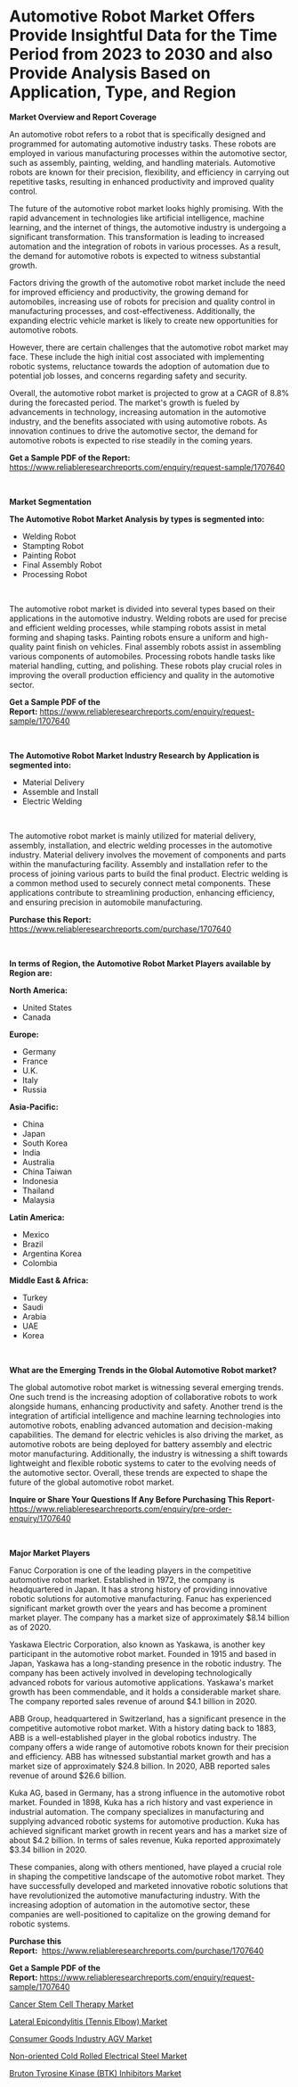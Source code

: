 <p><h1>Automotive Robot Market Offers Provide Insightful Data for the Time Period from 2023 to 2030 and also Provide Analysis Based on Application, Type, and Region</h1></p><p><strong>Market Overview and Report Coverage</strong></p>
<p><p>An automotive robot refers to a robot that is specifically designed and programmed for automating automotive industry tasks. These robots are employed in various manufacturing processes within the automotive sector, such as assembly, painting, welding, and handling materials. Automotive robots are known for their precision, flexibility, and efficiency in carrying out repetitive tasks, resulting in enhanced productivity and improved quality control.</p><p>The future of the automotive robot market looks highly promising. With the rapid advancement in technologies like artificial intelligence, machine learning, and the internet of things, the automotive industry is undergoing a significant transformation. This transformation is leading to increased automation and the integration of robots in various processes. As a result, the demand for automotive robots is expected to witness substantial growth.</p><p>Factors driving the growth of the automotive robot market include the need for improved efficiency and productivity, the growing demand for automobiles, increasing use of robots for precision and quality control in manufacturing processes, and cost-effectiveness. Additionally, the expanding electric vehicle market is likely to create new opportunities for automotive robots.</p><p>However, there are certain challenges that the automotive robot market may face. These include the high initial cost associated with implementing robotic systems, reluctance towards the adoption of automation due to potential job losses, and concerns regarding safety and security.</p><p>Overall, the automotive robot market is projected to grow at a CAGR of 8.8% during the forecasted period. The market's growth is fueled by advancements in technology, increasing automation in the automotive industry, and the benefits associated with using automotive robots. As innovation continues to drive the automotive sector, the demand for automotive robots is expected to rise steadily in the coming years.</p></p>
<p><strong>Get a Sample PDF of the Report:</strong> <a href="https://www.reliableresearchreports.com/enquiry/request-sample/1707640">https://www.reliableresearchreports.com/enquiry/request-sample/1707640</a></p>
<p>&nbsp;</p>
<p><strong>Market Segmentation</strong></p>
<p><strong>The Automotive Robot Market Analysis by types is segmented into:</strong></p>
<p><ul><li>Welding Robot</li><li>Stampting Robot</li><li>Painting Robot</li><li>Final Assembly Robot</li><li>Processing Robot</li></ul></p>
<p>&nbsp;</p>
<p><p>The automotive robot market is divided into several types based on their applications in the automotive industry. Welding robots are used for precise and efficient welding processes, while stamping robots assist in metal forming and shaping tasks. Painting robots ensure a uniform and high-quality paint finish on vehicles. Final assembly robots assist in assembling various components of automobiles. Processing robots handle tasks like material handling, cutting, and polishing. These robots play crucial roles in improving the overall production efficiency and quality in the automotive sector.</p></p>
<p><strong>Get a Sample PDF of the Report:</strong>&nbsp;<a href="https://www.reliableresearchreports.com/enquiry/request-sample/1707640">https://www.reliableresearchreports.com/enquiry/request-sample/1707640</a></p>
<p>&nbsp;</p>
<p><strong>The Automotive Robot Market Industry Research by Application is segmented into:</strong></p>
<p><ul><li>Material Delivery</li><li>Assemble and Install</li><li>Electric Welding</li></ul></p>
<p>&nbsp;</p>
<p><p>The automotive robot market is mainly utilized for material delivery, assembly, installation, and electric welding processes in the automotive industry. Material delivery involves the movement of components and parts within the manufacturing facility. Assembly and installation refer to the process of joining various parts to build the final product. Electric welding is a common method used to securely connect metal components. These applications contribute to streamlining production, enhancing efficiency, and ensuring precision in automobile manufacturing.</p></p>
<p><strong>Purchase this Report:</strong>&nbsp; <a href="https://www.reliableresearchreports.com/purchase/1707640">https://www.reliableresearchreports.com/purchase/1707640</a></p>
<p>&nbsp;</p>
<p><strong>In terms of Region, the Automotive Robot Market Players available by Region are:</strong></p>
<p>
    <p> <strong> North America: </strong>
        <ul>
            <li>United States</li>
            <li>Canada</li>
        </ul>
        </p> 
    <p> <strong> Europe: </strong>
        <ul>
            <li>Germany</li>
            <li>France</li>
            <li>U.K.</li>
            <li>Italy</li>
            <li>Russia</li>
        </ul>
        </p> 
    <p> <strong> Asia-Pacific: </strong>
        <ul>
            <li>China</li>
            <li>Japan</li>
            <li>South Korea</li>
            <li>India</li>
            <li>Australia</li>
            <li>China Taiwan</li>
            <li>Indonesia</li>
            <li>Thailand</li>
            <li>Malaysia</li>
        </ul>
        </p> 
    <p> <strong> Latin America: </strong>
        <ul>
            <li>Mexico</li>
            <li>Brazil</li>
            <li>Argentina Korea</li>
            <li>Colombia</li>
        </ul>
        </p> 
    <p> <strong> Middle East & Africa: </strong>
        <ul>
            <li>Turkey</li>
            <li>Saudi</li>
            <li>Arabia</li>
            <li>UAE</li>
            <li>Korea</li>
        </ul>
    </p>
    </p>
<p>&nbsp;</p>
<p><strong>What are the Emerging Trends in the Global Automotive Robot market?</strong></p>
<p><p>The global automotive robot market is witnessing several emerging trends. One such trend is the increasing adoption of collaborative robots to work alongside humans, enhancing productivity and safety. Another trend is the integration of artificial intelligence and machine learning technologies into automotive robots, enabling advanced automation and decision-making capabilities. The demand for electric vehicles is also driving the market, as automotive robots are being deployed for battery assembly and electric motor manufacturing. Additionally, the industry is witnessing a shift towards lightweight and flexible robotic systems to cater to the evolving needs of the automotive sector.  Overall, these trends are expected to shape the future of the global automotive robot market.</p></p>
<p><strong>Inquire or Share Your Questions If Any Before Purchasing This Report</strong>- <a href="https://www.reliableresearchreports.com/enquiry/pre-order-enquiry/1707640">https://www.reliableresearchreports.com/enquiry/pre-order-enquiry/1707640</a></p>
<p>&nbsp;</p>
<p><strong>Major Market Players</strong></p>
<p><p>Fanuc Corporation is one of the leading players in the competitive automotive robot market. Established in 1972, the company is headquartered in Japan. It has a strong history of providing innovative robotic solutions for automotive manufacturing. Fanuc has experienced significant market growth over the years and has become a prominent market player. The company has a market size of approximately $8.14 billion as of 2020.</p><p>Yaskawa Electric Corporation, also known as Yaskawa, is another key participant in the automotive robot market. Founded in 1915 and based in Japan, Yaskawa has a long-standing presence in the robotic industry. The company has been actively involved in developing technologically advanced robots for various automotive applications. Yaskawa's market growth has been commendable, and it holds a considerable market share. The company reported sales revenue of around $4.1 billion in 2020.</p><p>ABB Group, headquartered in Switzerland, has a significant presence in the competitive automotive robot market. With a history dating back to 1883, ABB is a well-established player in the global robotics industry. The company offers a wide range of automotive robots known for their precision and efficiency. ABB has witnessed substantial market growth and has a market size of approximately $24.8 billion. In 2020, ABB reported sales revenue of around $26.6 billion.</p><p>Kuka AG, based in Germany, has a strong influence in the automotive robot market. Founded in 1898, Kuka has a rich history and vast experience in industrial automation. The company specializes in manufacturing and supplying advanced robotic systems for automotive production. Kuka has achieved significant market growth in recent years and has a market size of about $4.2 billion. In terms of sales revenue, Kuka reported approximately $3.34 billion in 2020.</p><p>These companies, along with others mentioned, have played a crucial role in shaping the competitive landscape of the automotive robot market. They have successfully developed and marketed innovative robotic solutions that have revolutionized the automotive manufacturing industry. With the increasing adoption of automation in the automotive sector, these companies are well-positioned to capitalize on the growing demand for robotic systems.</p></p>
<p><strong>Purchase this Report:</strong>&nbsp;&nbsp;<a href="https://www.reliableresearchreports.com/purchase/1707640">https://www.reliableresearchreports.com/purchase/1707640</a></p>
<p></p>
<p><strong>Get a Sample PDF of the Report:</strong>&nbsp;<a href="https://www.reliableresearchreports.com/enquiry/request-sample/1707640">https://www.reliableresearchreports.com/enquiry/request-sample/1707640</a></p>
<p><p><a href="https://www.linkedin.com/pulse/cancer-stem-cell-therapy-market-size-share-global-analysis-bccme/">Cancer Stem Cell Therapy Market</a></p><p><a href="https://www.linkedin.com/pulse/lateral-epicondylitis-tennis-elbow-market-research-report-unlocks-ecwpe/">Lateral Epicondylitis (Tennis Elbow) Market</a></p><p><a href="https://medium.com/@giannicrona/consumer-goods-industry-agv-market-focuses-on-market-share-size-and-projected-forecast-till-2030-cb7a80b7f0f2">Consumer Goods Industry AGV Market</a></p><p><a href="https://medium.com/@rossiezieme2023/non-oriented-cold-rolled-electrical-steel-market-focuses-on-market-share-size-and-projected-8e3155343e42">Non-oriented Cold Rolled Electrical Steel Market</a></p><p><a href="https://www.linkedin.com/pulse/bruton-tyrosine-kinase-btk-inhibitors-market-size-share-global-i6hie/">Bruton Tyrosine Kinase (BTK) Inhibitors Market</a></p></p>